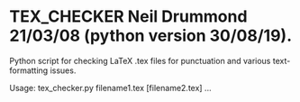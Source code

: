 # TEX_CHECKER    Neil Drummond      21/03/08 (python version 30/08/19).

Python script for checking LaTeX .tex files for punctuation and
various text-formatting issues.

Usage: tex_checker.py filename1.tex [filename2.tex] ...
